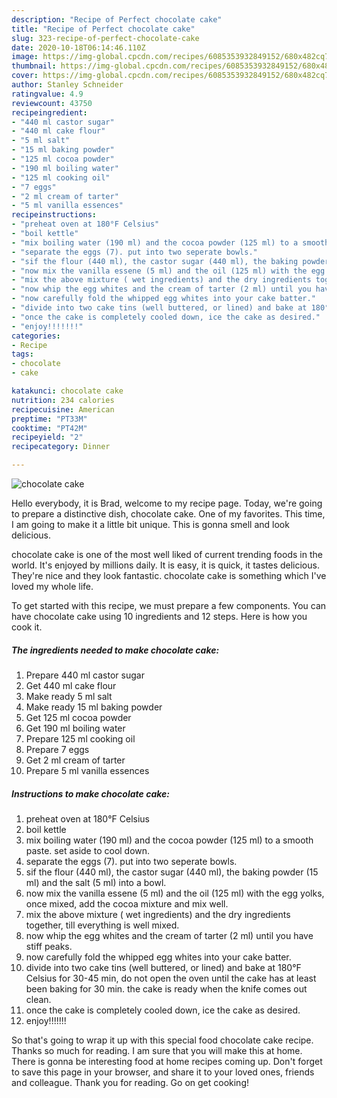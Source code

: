 ```yaml
---
description: "Recipe of Perfect chocolate cake"
title: "Recipe of Perfect chocolate cake"
slug: 323-recipe-of-perfect-chocolate-cake
date: 2020-10-18T06:14:46.110Z
image: https://img-global.cpcdn.com/recipes/6085353932849152/680x482cq70/chocolate-cake-recipe-main-photo.jpg
thumbnail: https://img-global.cpcdn.com/recipes/6085353932849152/680x482cq70/chocolate-cake-recipe-main-photo.jpg
cover: https://img-global.cpcdn.com/recipes/6085353932849152/680x482cq70/chocolate-cake-recipe-main-photo.jpg
author: Stanley Schneider
ratingvalue: 4.9
reviewcount: 43750
recipeingredient:
- "440 ml castor sugar"
- "440 ml cake flour"
- "5 ml salt"
- "15 ml baking powder"
- "125 ml cocoa powder"
- "190 ml boiling water"
- "125 ml cooking oil"
- "7 eggs"
- "2 ml cream of tarter"
- "5 ml vanilla essences"
recipeinstructions:
- "preheat oven at 180°F Celsius"
- "boil kettle"
- "mix boiling water (190 ml) and the cocoa powder (125 ml) to a smooth paste. set aside to cool down."
- "separate the eggs (7). put into two seperate bowls."
- "sif the flour (440 ml), the castor sugar (440 ml), the baking powder (15 ml) and the salt (5 ml) into a bowl."
- "now mix the vanilla essene (5 ml) and the oil (125 ml) with the egg yolks, once mixed, add the cocoa mixture and mix well."
- "mix the above mixture ( wet ingredients) and the dry ingredients together, till everything is well mixed."
- "now whip the egg whites and the cream of tarter (2 ml) until you have stiff peaks."
- "now carefully fold the whipped egg whites into your cake batter."
- "divide into two cake tins (well buttered, or lined) and bake at 180°F Celsius for 30-45 min, do not open the oven until the cake has at least been baking for 30 min. the cake is ready when the knife comes out clean."
- "once the cake is completely cooled down, ice the cake as desired."
- "enjoy!!!!!!!"
categories:
- Recipe
tags:
- chocolate
- cake

katakunci: chocolate cake 
nutrition: 234 calories
recipecuisine: American
preptime: "PT33M"
cooktime: "PT42M"
recipeyield: "2"
recipecategory: Dinner

---
```



![chocolate cake](https://img-global.cpcdn.com/recipes/6085353932849152/680x482cq70/chocolate-cake-recipe-main-photo.jpg)

Hello everybody, it is Brad, welcome to my recipe page. Today, we're going to prepare a distinctive dish, chocolate cake. One of my favorites. This time, I am going to make it a little bit unique. This is gonna smell and look delicious.



chocolate cake is one of the most well liked of current trending foods in the world. It's enjoyed by millions daily. It is easy, it is quick, it tastes delicious. They're nice and they look fantastic. chocolate cake is something which I've loved my whole life.


To get started with this recipe, we must prepare a few components. You can have chocolate cake using 10 ingredients and 12 steps. Here is how you cook it.

<!--inarticleads1-->

##### The ingredients needed to make chocolate cake:

1. Prepare 440 ml castor sugar
1. Get 440 ml cake flour
1. Make ready 5 ml salt
1. Make ready 15 ml baking powder
1. Get 125 ml cocoa powder
1. Get 190 ml boiling water
1. Prepare 125 ml cooking oil
1. Prepare 7 eggs
1. Get 2 ml cream of tarter
1. Prepare 5 ml vanilla essences




<!--inarticleads2-->

##### Instructions to make chocolate cake:

1. preheat oven at 180°F Celsius
1. boil kettle
1. mix boiling water (190 ml) and the cocoa powder (125 ml) to a smooth paste. set aside to cool down.
1. separate the eggs (7). put into two seperate bowls.
1. sif the flour (440 ml), the castor sugar (440 ml), the baking powder (15 ml) and the salt (5 ml) into a bowl.
1. now mix the vanilla essene (5 ml) and the oil (125 ml) with the egg yolks, once mixed, add the cocoa mixture and mix well.
1. mix the above mixture ( wet ingredients) and the dry ingredients together, till everything is well mixed.
1. now whip the egg whites and the cream of tarter (2 ml) until you have stiff peaks.
1. now carefully fold the whipped egg whites into your cake batter.
1. divide into two cake tins (well buttered, or lined) and bake at 180°F Celsius for 30-45 min, do not open the oven until the cake has at least been baking for 30 min. the cake is ready when the knife comes out clean.
1. once the cake is completely cooled down, ice the cake as desired.
1. enjoy!!!!!!!




So that's going to wrap it up with this special food chocolate cake recipe. Thanks so much for reading. I am sure that you will make this at home. There is gonna be interesting food at home recipes coming up. Don't forget to save this page in your browser, and share it to your loved ones, friends and colleague. Thank you for reading. Go on get cooking!

